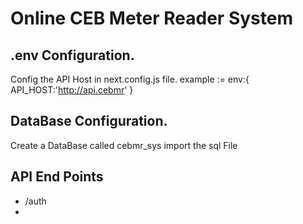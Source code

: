 # Online CEB Meter Reader System

## .env Configuration.

Config the API Host in next.config.js file.
example :=   env:{
    API_HOST:'http://api.cebmr'
}

## DataBase Configuration.

Create a DataBase called cebmr_sys
import the sql File

## API End Points
* /auth 
*